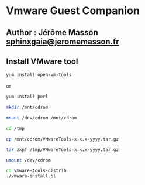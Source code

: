 # Vmware Guest Companion
## Author : Jérôme Masson <sphinxgaia@jeromemasson.fr>

## Install VMware tool
~~~bash
yum install open-vm-tools
~~~

or

~~~bash
yum install perl

mkdir /mnt/cdrom

mount /dev/cdrom /mnt/cdrom

cd /tmp

cp /mnt/cdrom/VMwareTools-x.x.x-yyyy.tar.gz

tar zxpf /tmp/VMwareTools-x.x.x-yyyy.tar.gz

umount /dev/cdrom

cd vmware-tools-distrib
./vmware-install.pl
~~~
